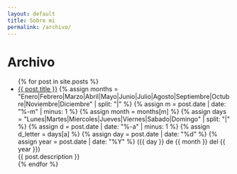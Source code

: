 ```yaml
---
layout: default
title: Sobre mi
permalink: /archivo/
---
```

<div class="posts">
<h1>Archivo</h1>
<ul>
{% for post in site.posts %}
	<li>
		<a href="{{ post.url }}">{{ post.title }}</a>
		{% assign months = "Enero|Febrero|Marzo|Abril|Mayo|Junio|Julio|Agosto|Septiembre|Octubre|Noviembre|Diciembre" | split: "|" %}
        {% assign m = post.date | date: "%-m" | minus: 1 %}
        {% assign month = months[m] %}
        {% assign days = "Lunes|Martes|Miercoles|Jueves|Viernes|Sabado|Domingo" | split: "|" %}
        {% assign d = post.date | date: "%-a" | minus: 1 %}
        {% assign d_letter = days[a] %}
        {% assign day = post.date | date: "%d" %}
        {% assign year = post.date | date: "%Y" %}
        <span class="post_date">({{ day }} de {{ month }} del {{ year }})</span>
		<br>{{ post.description }}
	</li>
{% endfor %}
</ul>
</div>